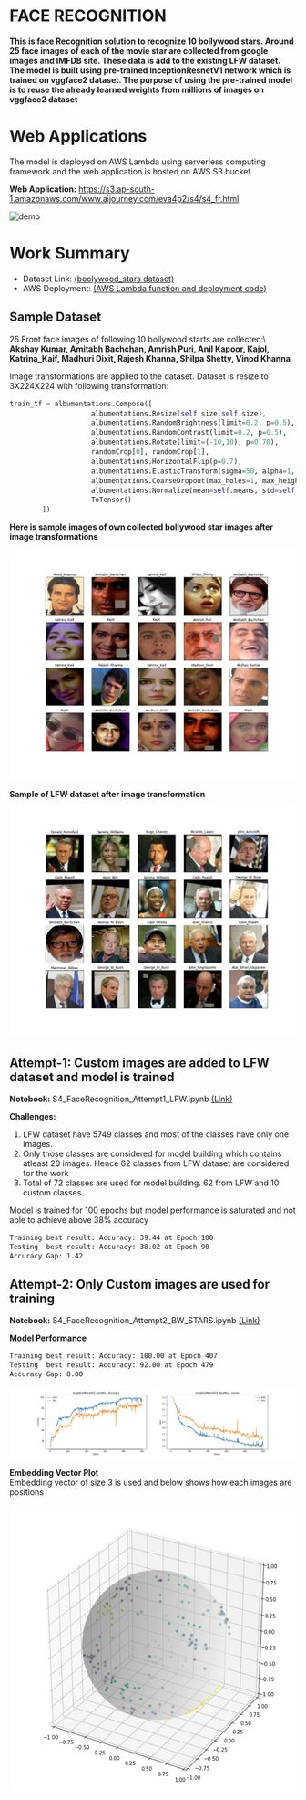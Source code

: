 # FACE RECOGNITION

**This is face Recognition solution to recognize 10 bollywood stars. Around 25 face images of each of the movie star are collected from google images and IMFDB site.
These data is add to the existing LFW dataset. The model is built using pre-trained InceptionResnetV1 network which is trained on vggface2 dataset.
The purpose of using the pre-trained model is to reuse the already learned weights from millions of images on vggface2 dataset**


# Web Applications

The model is deployed on AWS Lambda using serverless computing framework and the web application is hosted on AWS S3 bucket

**Web Application:** https://s3.ap-south-1.amazonaws.com/www.aijourney.com/eva4p2/s4/s4_fr.html

![demo](doc_images/s4_demo_fr.gif)

# Work Summary

* Dataset Link: [(boolywood_stars dataset)](https://drive.google.com/file/d/1S3C9DjLRLd-ebV6j7PcGYudqJFcpbjrJ/view?usp=sharing)
* AWS Deployment: [(AWS Lambda function and deployment code)](aws_deployment/s4-face-recognize-aws)

## Sample Dataset

25 Front face images of following 10 bollywood starts are collected:\ 
**Akshay Kumar, Amitabh Bachchan, Amrish Puri, Anil Kapoor, Kajol,**\
**Katrina_Kaif, Madhuri Dixit, Rajesh Khanna, Shilpa Shetty, Vinod Khanna**

Image transformations are applied to the dataset. Dataset is resize to 3X224X224 with following transformation:
```python
train_tf = albumentations.Compose([
                    albumentations.Resize(self.size,self.size),
                    albumentations.RandomBrightness(limit=0.2, p=0.5),
                    albumentations.RandomContrast(limit=0.2, p=0.5),
                    albumentations.Rotate(limit=(-10,10), p=0.70),
                    randomCrop[0], randomCrop[1],
                    albumentations.HorizontalFlip(p=0.7),
                    albumentations.ElasticTransform(sigma=50, alpha=1, alpha_affine=10,p=0.10),
                    albumentations.CoarseDropout(max_holes=1, max_height=64, max_width=64, min_height=16, min_width=16, fill_value=fill_value, p=0.70),
                    albumentations.Normalize(mean=self.means, std=self.stds),
                    ToTensor()
        ])
```
**Here is sample images of own collected bollywood star images after image transformations**

![demo](doc_images/dataset_samples_bws.jpg)

**Sample of LFW dataset after image transformation**

![demo](doc_images/dataset_samples_lwf.jpg)

## Attempt-1: Custom images are added to LFW dataset and model is trained
 
**Notebook:** S4_FaceRecognition_Attempt1_LFW.ipynb [(Link)](notebooks/S4_FaceRecognition_Attempt1_LFW.ipynb)

**Challenges:**
1. LFW dataset have 5749 classes and most of the classes have only one images.
2. Only those classes are considered for model building which contains atleast 20 images. Hence 62 classes from LFW dataset are considered for the work
3. Total of 72 classes are used for model building. 62 from LFW and 10 custom classes. 

Model is trained for 100 epochs but model performance is saturated and not able to achieve above 38% accuracy

```Result
Training best result: Accuracy: 39.44 at Epoch 100
Testing  best result: Accuracy: 38.02 at Epoch 90
Accuracy Gap: 1.42
```

## Attempt-2: Only Custom images are used for training
 
**Notebook:** S4_FaceRecognition_Attempt2_BW_STARS.ipynb [(Link)](notebooks/S4_FaceRecognition_Attempt2_BW_STARS.ipynb)

**Model Performance**

```Result
Training best result: Accuracy: 100.00 at Epoch 407
Testing  best result: Accuracy: 92.00 at Epoch 479
Accuracy Gap: 8.00
```

![demo](doc_images/a2_bws_model_history.jpg)

**Embedding Vector Plot**\
Embedding vector of size 3 is used and below shows how each images are positions

![demo](doc_images/a2_bws_embedding.jpg)





